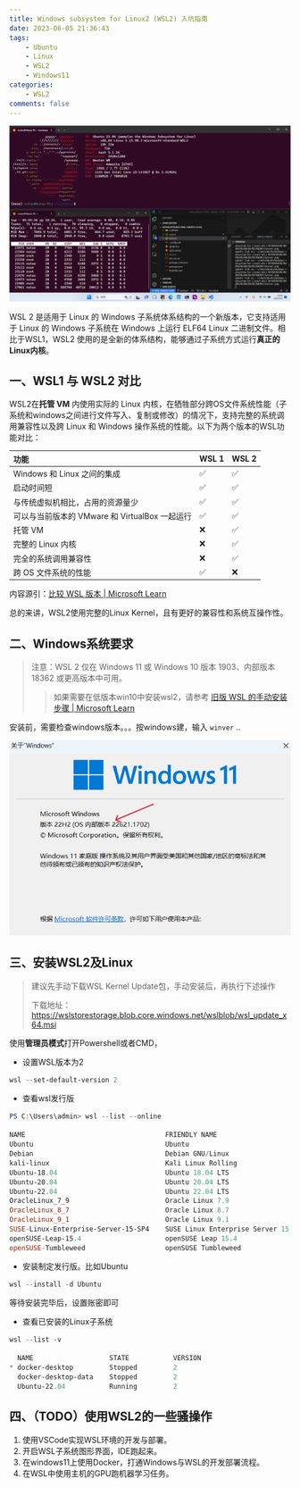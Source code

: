 ```yaml
---
title: Windows subsystem for Linux2 (WSL2) 入坑指南
date: 2023-06-05 21:36:43
tags:
    - Ubuntu
    - Linux
    - WSL2
    - Windows11
categories:
    - WSL2
comments: false
---
```


![WSL2](./Windows-subsystem-for-Linux2-WSL2-入坑指南/WSL2.png)

WSL 2 是适用于 Linux 的 Windows 子系统体系结构的一个新版本，它支持适用于 Linux 的 Windows 子系统在 Windows 上运行 ELF64 Linux 二进制文件。相比于WSL1，WSL2 使用的是全新的体系结构，能够通过子系统方式运行**真正的 Linux内核**。

<!-- more  -->



## 一、WSL1 与 WSL2 对比

WSL2在**托管 VM** 内使用实际的 Linux 内核，在牺牲部分跨OS文件系统性能（子系统和windows之间进行文件写入、复制或修改）的情况下，支持完整的系统调用兼容性以及跨 Linux 和 Windows 操作系统的性能。以下为两个版本的WSL功能对比：

| 功能                                           | WSL 1 | WSL 2 |
| :--------------------------------------------- | :---- | :---- |
| Windows 和 Linux 之间的集成                    | ✅     | ✅     |
| 启动时间短                                     | ✅     | ✅     |
| 与传统虚拟机相比，占用的资源量少               | ✅     | ✅     |
| 可以与当前版本的 VMware 和 VirtualBox 一起运行 | ✅     | ✅     |
| 托管 VM                                        | ❌     | ✅     |
| 完整的 Linux 内核                              | ❌     | ✅     |
| 完全的系统调用兼容性                           | ❌     | ✅     |
| 跨 OS 文件系统的性能                           | ✅     | ❌     |

内容源引：[比较 WSL 版本 | Microsoft Learn](https://learn.microsoft.com/zh-cn/windows/wsl/compare-versions)

总的来讲，WSL2使用完整的Linux Kernel，且有更好的兼容性和系统互操作性。



## 二、Windows系统要求

> 注意：WSL 2 仅在 Windows 11 或 Windows 10 版本 1903、内部版本 18362 或更高版本中可用。
>
> > 如果需要在低版本win10中安装wsl2，请参考 [旧版 WSL 的手动安装步骤 | Microsoft Learn](https://learn.microsoft.com/zh-cn/windows/wsl/install-manual)

安装前，需要检查windows版本。。。按windows建，输入 `winver` ..

![image-20230606173940852](./Windows-subsystem-for-Linux2-WSL2-入坑指南/winver.png)

## 三、安装WSL2及Linux

> 建议先手动下载WSL Kernel Update包，手动安装后，再执行下述操作
>
> 下载地址：https://wslstorestorage.blob.core.windows.net/wslblob/wsl_update_x64.msi

使用**管理员模式**打开Powershell或者CMD，

- 设置WSL版本为2

```powershell
wsl --set-default-version 2
```

- 查看wsl发行版

```powershell
PS C:\Users\admin> wsl --list --online

NAME                                   FRIENDLY NAME
Ubuntu                                 Ubuntu
Debian                                 Debian GNU/Linux
kali-linux                             Kali Linux Rolling
Ubuntu-18.04                           Ubuntu 18.04 LTS
Ubuntu-20.04                           Ubuntu 20.04 LTS
Ubuntu-22.04                           Ubuntu 22.04 LTS
OracleLinux_7_9                        Oracle Linux 7.9
OracleLinux_8_7                        Oracle Linux 8.7
OracleLinux_9_1                        Oracle Linux 9.1
SUSE-Linux-Enterprise-Server-15-SP4    SUSE Linux Enterprise Server 15 SP4
openSUSE-Leap-15.4                     openSUSE Leap 15.4
openSUSE-Tumbleweed                    openSUSE Tumbleweed
```

- 安装制定发行版。比如Ubuntu

```powershell
wsl --install -d Ubuntu
```

等待安装完毕后，设置账密即可

- 查看已安装的Linux子系统

```powershell
wsl --list -v

  NAME                   STATE           VERSION
* docker-desktop         Stopped         2
  docker-desktop-data    Stopped         2
  Ubuntu-22.04           Running         2
```



## 四、（TODO）使用WSL2的一些骚操作

1. 使用VSCode实现WSL环境的开发与部署。
2. 开启WSL子系统图形界面，IDE跑起来。
3. 在windows11上使用Docker，打通Windows与WSL的开发部署流程。
4. 在WSL中使用主机的GPU跑机器学习任务。
